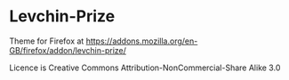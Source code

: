 # Levchin-Prize

Theme for Firefox at https://addons.mozilla.org/en-GB/firefox/addon/levchin-prize/

Licence is Creative Commons Attribution-NonCommercial-Share Alike 3.0
